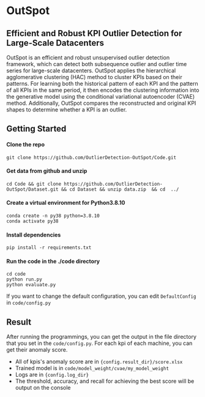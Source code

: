 # OutSpot


## Efficient and Robust KPI Outlier Detection for Large-Scale Datacenters

OutSpot is an efficient and robust unsupervised outlier detection framework, which can detect both subsequence outlier and outlier time series for large-scale datacenters. OutSpot applies the hierarchical agglomerative clustering (HAC) method to cluster KPIs based on their patterns. For learning both the historical pattern of each KPI and the pattern of all KPIs in the same period, it  then encodes the clustering information into the generative model using the conditional variational autoencoder (CVAE) method. Additionally, OutSpot compares the reconstructed and original KPI shapes to determine whether a KPI is an outlier. 

## Getting Started

#### Clone the repo

```
git clone https://github.com/OutlierDetection-OutSpot/Code.git
```

#### Get data from github and unzip 

```
cd Code && git clone https://github.com/OutlierDetection-OutSpot/Dataset.git && cd Dataset && unzip data.zip  && cd  ../
```

#### Create a virtual environment for Python3.8.10

```
conda create -n py38 python=3.8.10
conda activate py38
```

#### Install dependencies

```
pip install -r requirements.txt
```

#### Run the code in the ./code directory

```
cd code
python run.py
python evaluate.py
```

If you want to change the default configuration, you can edit `DefaultConfig` in `code/config.py`


## Result

After running the programmings, you can get the output in the file directory that you set in the `code/config.py`. For each kpi of each machine, you can get their anomaly score.

* All of kpis's anomaly score are in `{config.result_dir}/score.xlsx`
* Trained model is in `code/model_weight/cvae/my_model_weight`
* Logs are in `{config.log_dir}`
* The threshold,  accuracy, and recall for achieving the best score will be output on the console  

